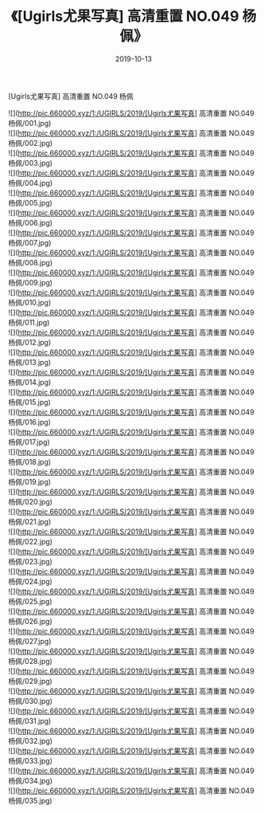 ﻿---
layout: post
title:  《[Ugirls尤果写真] 高清重置 NO.049 杨佩》
date:   2019-10-13
img: http://pic.660000.xyz/1:/UGIRLS/2019/[Ugirls尤果写真] 高清重置 NO.049 杨佩/000.jpg
categories: [美女, 清纯, 唯美]
---

[Ugirls尤果写真] 高清重置 NO.049 杨佩

 ![](http://pic.660000.xyz/1:/UGIRLS/2019/[Ugirls尤果写真] 高清重置 NO.049 杨佩/001.jpg) <br>![](http://pic.660000.xyz/1:/UGIRLS/2019/[Ugirls尤果写真] 高清重置 NO.049 杨佩/002.jpg) <br>![](http://pic.660000.xyz/1:/UGIRLS/2019/[Ugirls尤果写真] 高清重置 NO.049 杨佩/003.jpg) <br>![](http://pic.660000.xyz/1:/UGIRLS/2019/[Ugirls尤果写真] 高清重置 NO.049 杨佩/004.jpg) <br>![](http://pic.660000.xyz/1:/UGIRLS/2019/[Ugirls尤果写真] 高清重置 NO.049 杨佩/005.jpg) <br>![](http://pic.660000.xyz/1:/UGIRLS/2019/[Ugirls尤果写真] 高清重置 NO.049 杨佩/006.jpg) <br>![](http://pic.660000.xyz/1:/UGIRLS/2019/[Ugirls尤果写真] 高清重置 NO.049 杨佩/007.jpg) <br>![](http://pic.660000.xyz/1:/UGIRLS/2019/[Ugirls尤果写真] 高清重置 NO.049 杨佩/008.jpg) <br>![](http://pic.660000.xyz/1:/UGIRLS/2019/[Ugirls尤果写真] 高清重置 NO.049 杨佩/009.jpg) <br>![](http://pic.660000.xyz/1:/UGIRLS/2019/[Ugirls尤果写真] 高清重置 NO.049 杨佩/010.jpg) <br>![](http://pic.660000.xyz/1:/UGIRLS/2019/[Ugirls尤果写真] 高清重置 NO.049 杨佩/011.jpg) <br>![](http://pic.660000.xyz/1:/UGIRLS/2019/[Ugirls尤果写真] 高清重置 NO.049 杨佩/012.jpg) <br>![](http://pic.660000.xyz/1:/UGIRLS/2019/[Ugirls尤果写真] 高清重置 NO.049 杨佩/013.jpg) <br>![](http://pic.660000.xyz/1:/UGIRLS/2019/[Ugirls尤果写真] 高清重置 NO.049 杨佩/014.jpg) <br>![](http://pic.660000.xyz/1:/UGIRLS/2019/[Ugirls尤果写真] 高清重置 NO.049 杨佩/015.jpg) <br>![](http://pic.660000.xyz/1:/UGIRLS/2019/[Ugirls尤果写真] 高清重置 NO.049 杨佩/016.jpg) <br>![](http://pic.660000.xyz/1:/UGIRLS/2019/[Ugirls尤果写真] 高清重置 NO.049 杨佩/017.jpg) <br>![](http://pic.660000.xyz/1:/UGIRLS/2019/[Ugirls尤果写真] 高清重置 NO.049 杨佩/018.jpg) <br>![](http://pic.660000.xyz/1:/UGIRLS/2019/[Ugirls尤果写真] 高清重置 NO.049 杨佩/019.jpg) <br>![](http://pic.660000.xyz/1:/UGIRLS/2019/[Ugirls尤果写真] 高清重置 NO.049 杨佩/020.jpg) <br>![](http://pic.660000.xyz/1:/UGIRLS/2019/[Ugirls尤果写真] 高清重置 NO.049 杨佩/021.jpg) <br>![](http://pic.660000.xyz/1:/UGIRLS/2019/[Ugirls尤果写真] 高清重置 NO.049 杨佩/022.jpg) <br>![](http://pic.660000.xyz/1:/UGIRLS/2019/[Ugirls尤果写真] 高清重置 NO.049 杨佩/023.jpg) <br>![](http://pic.660000.xyz/1:/UGIRLS/2019/[Ugirls尤果写真] 高清重置 NO.049 杨佩/024.jpg) <br>![](http://pic.660000.xyz/1:/UGIRLS/2019/[Ugirls尤果写真] 高清重置 NO.049 杨佩/025.jpg) <br>![](http://pic.660000.xyz/1:/UGIRLS/2019/[Ugirls尤果写真] 高清重置 NO.049 杨佩/026.jpg) <br>![](http://pic.660000.xyz/1:/UGIRLS/2019/[Ugirls尤果写真] 高清重置 NO.049 杨佩/027.jpg) <br>![](http://pic.660000.xyz/1:/UGIRLS/2019/[Ugirls尤果写真] 高清重置 NO.049 杨佩/028.jpg) <br>![](http://pic.660000.xyz/1:/UGIRLS/2019/[Ugirls尤果写真] 高清重置 NO.049 杨佩/029.jpg) <br>![](http://pic.660000.xyz/1:/UGIRLS/2019/[Ugirls尤果写真] 高清重置 NO.049 杨佩/030.jpg) <br>![](http://pic.660000.xyz/1:/UGIRLS/2019/[Ugirls尤果写真] 高清重置 NO.049 杨佩/031.jpg) <br>![](http://pic.660000.xyz/1:/UGIRLS/2019/[Ugirls尤果写真] 高清重置 NO.049 杨佩/032.jpg) <br>![](http://pic.660000.xyz/1:/UGIRLS/2019/[Ugirls尤果写真] 高清重置 NO.049 杨佩/033.jpg) <br>![](http://pic.660000.xyz/1:/UGIRLS/2019/[Ugirls尤果写真] 高清重置 NO.049 杨佩/034.jpg) <br>![](http://pic.660000.xyz/1:/UGIRLS/2019/[Ugirls尤果写真] 高清重置 NO.049 杨佩/035.jpg) <br>